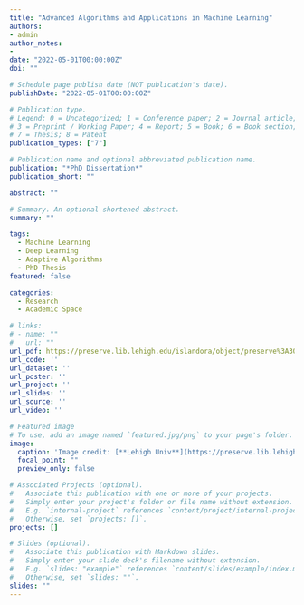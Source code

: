```yaml
---
title: "Advanced Algorithms and Applications in Machine Learning"
authors:
- admin
author_notes:
- 
date: "2022-05-01T00:00:00Z"
doi: ""

# Schedule page publish date (NOT publication's date).
publishDate: "2022-05-01T00:00:00Z"

# Publication type.
# Legend: 0 = Uncategorized; 1 = Conference paper; 2 = Journal article;
# 3 = Preprint / Working Paper; 4 = Report; 5 = Book; 6 = Book section;
# 7 = Thesis; 8 = Patent
publication_types: ["7"]

# Publication name and optional abbreviated publication name.
publication: "*PhD Dissertation*"
publication_short: ""

abstract: ""

# Summary. An optional shortened abstract.
summary: ""

tags:
  - Machine Learning
  - Deep Learning
  - Adaptive Algorithms
  - PhD Thesis
featured: false

categories:
  - Research
  - Academic Space

# links:
# - name: ""
#   url: ""
url_pdf: https://preserve.lib.lehigh.edu/islandora/object/preserve%3A30763?solr_nav%5Bid%5D=da43009af1075bad2e48&solr_nav%5Bpage%5D=0&solr_nav%5Boffset%5D=0
url_code: ''
url_dataset: ''
url_poster: ''
url_project: ''
url_slides: ''
url_source: ''
url_video: ''

# Featured image
# To use, add an image named `featured.jpg/png` to your page's folder. 
image:
  caption: 'Image credit: [**Lehigh Univ**](https://preserve.lib.lehigh.edu/islandora/object/preserve%3A30763?solr_nav%5Bid%5D=da43009af1075bad2e48&solr_nav%5Bpage%5D=0&solr_nav%5Boffset%5D=0)'
  focal_point: ""
  preview_only: false

# Associated Projects (optional).
#   Associate this publication with one or more of your projects.
#   Simply enter your project's folder or file name without extension.
#   E.g. `internal-project` references `content/project/internal-project/index.md`.
#   Otherwise, set `projects: []`.
projects: []

# Slides (optional).
#   Associate this publication with Markdown slides.
#   Simply enter your slide deck's filename without extension.
#   E.g. `slides: "example"` references `content/slides/example/index.md`.
#   Otherwise, set `slides: ""`.
slides: ""
---
```


<!-- {{% callout note %}}
Click the *Cite* button above to demo the feature to enable visitors to import publication metadata into their reference management software.
{{% /callout %}}

{{% callout note %}}
Create your slides in Markdown - click the *Slides* button to check out the example.
{{% /callout %}}

Supplementary notes can be added here, including [code, math, and images](https://wowchemy.com/docs/writing-markdown-latex/). -->
